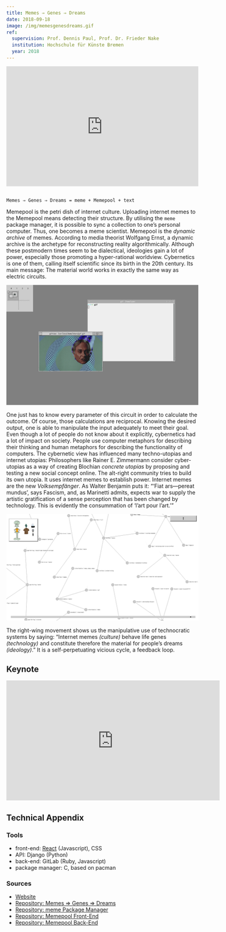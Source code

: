 ```yaml
---
title: Memes ⇒ Genes ⇒ Dreams
date: 2018-09-18
image: /img/memesgenesdreams.gif
ref:
  supervision: Prof. Dennis Paul, Prof. Dr. Frieder Nake
  institution: Hochschule für Künste Bremen
  year: 2018
---
```


<div style="padding:62.5% 0 0 0;position:relative;margin-bottom:2em;"><iframe src="https://player.vimeo.com/video/292558210?title=0&byline=0&portrait=0" style="position:absolute;top:0;left:0;width:100%;height:100%;" frameborder="0" allow="autoplay; fullscreen" allowfullscreen></iframe></div><script src="https://player.vimeo.com/api/player.js"></script>

```
Memes ⇒ Genes ⇒ Dreams = meme + Memepool + text
```

Memepool is the petri dish of internet culture. Uploading internet memes to the Memepool means detecting their structure. By utilising the `meme` package manager, it is possible to sync a collection to one’s personal computer. Thus, one becomes a meme scientist.
Memepool is the _dynamic archive_ of memes. According to media theorist Wolfgang Ernst, a dynamic archive is the archetype for reconstructing reality algorithmically.
Although these postmodern times seem to be dialectical, ideologies gain a lot of power, especially those promoting a hyper-rational worldview. Cybernetics is one of them, calling itself scientific since its birth in the 20th century. Its main message: The material world works in exactly the same way as electric circuits.

![meme: Dawkins](/img/memesgenesdreams_01.png)

One just has to know every parameter of this circuit in order to calculate the outcome. Of course, those calculations are reciprocal. Knowing the desired output, one is able to manipulate the input adequately to meet their goal.
Even though a lot of people do not know about it explicitly, cybernetics had a lot of impact on society. People use computer metaphors for describing their thinking and human metaphors for describing the functionality of computers.
The cybernetic view has influenced many techno-utopias and internet utopias: Philosophers like Rainer E. Zimmermann consider cyber-utopias as a way of creating Blochian _concrete utopias_ by proposing and testing a new social concept online. The alt-right community tries to build its own utopia. It uses internet memes to establish power. Internet memes are the new _Volksempfänger_. As Walter Benjamin puts it: “‘Fiat ars—pereat mundus’, says Fascism, and, as Marinetti admits, expects war to supply the artistic gratification of a sense perception that has been changed by technology. This is evidently the consummation of ‘l’art pour l’art.’”

![memepool.network: Squidward](/img/memesgenesdreams_02.png)

The right-wing movement shows us the manipulative use of technocratic systems by saying: “Internet memes _(culture)_ behave life genes _(technology)_ and constitute therefore the material for people’s dreams _(ideology)_.” It is a self-perpetuating vicious cycle, a feedback loop.

## Keynote

<iframe width="560" height="315" src="https://www.youtube-nocookie.com/embed/h4lxjU9YmzE" frameborder="0" allow="accelerometer; autoplay; encrypted-media; gyroscope; picture-in-picture" allowfullscreen></iframe>

## Technical Appendix

### Tools

- front-end: [React](https://reactjs.org/) (Javascript), CSS
- API: Django (Python)
- back-end: GitLab (Ruby, Javascript)
- package manager: C, based on pacman

### Sources

- [Website]()
- [Repository: Memes ⇒ Genes ⇒ Dreams]()
- [Repository: meme Package Manager]()
- [Repository: Memepool Front-End]()
- [Repository: Memepool Back-End]()
